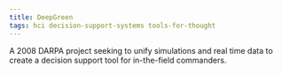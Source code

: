 ```yaml
---
title: DeepGreen
tags: hci decision-support-systems tools-for-thought
---
```

A 2008 DARPA project seeking to unify simulations and real time data to create a decision support tool for in-the-field commanders.